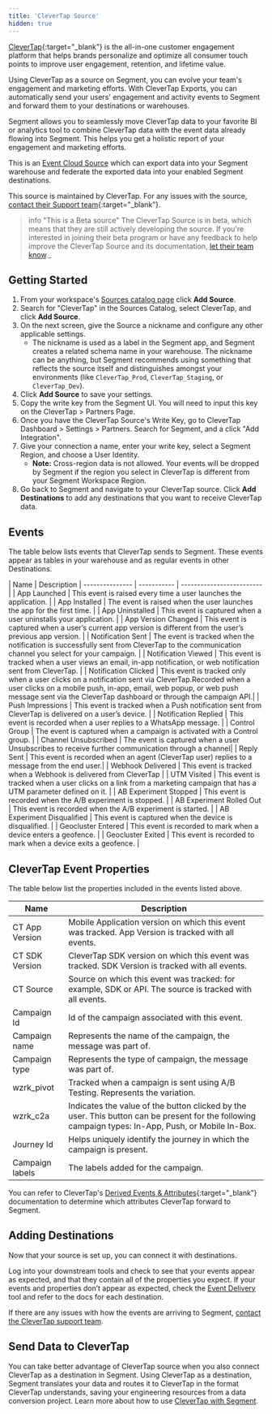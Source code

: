 ```yaml
---
title: 'CleverTap Source'
hidden: true
---
```


[CleverTap](https://clevertap.com/){:target="_blank”} is the all-in-one customer engagement platform that helps brands personalize and optimize all consumer touch points to improve user engagement, retention, and lifetime value.

Using CleverTap as a source on Segment, you can evolve your team's engagement and marketing efforts. With CleverTap Exports, you can automatically send your users' engagement and activity events to Segment and forward them to your destinations or warehouses.

Segment allows you to seamlessly move CleverTap data to your favorite BI or analytics tool to combine CleverTap data with the event data already flowing into Segment. This helps you get a holistic report of your engagement and marketing efforts.

This is an [Event Cloud Source](/docs/sources/#event-cloud-sources) which can export data into your Segment warehouse and federate the exported data into your enabled Segment destinations.

This source is maintained by CleverTap. For any issues with the source, [contact their Support team](https://help.clevertap.com/hc/en-us/requests/new){:target="_blank”}.

> info "This is a Beta source"
> The CleverTap Source is in beta, which means that they are still actively developing the source. If you're interested in joining their beta program or have any feedback to help improve the CleverTap Source and its documentation, [let their team know](https://help.clevertap.com/hc/en-us/requests/new)._

## Getting Started

1. From your workspace's [Sources catalog page](https://app.segment.com/goto-my-workspace/sources/catalog) click **Add Source**.
2. Search for "CleverTap" in the Sources Catalog, select CleverTap, and click **Add Source**.
3. On the next screen, give the Source a nickname and configure any other applicable settings.
    - The nickname is used as a label in the Segment app, and Segment creates a related schema name in your warehouse. The nickname can be anything, but Segment recommends using something that reflects the source itself and distinguishes amongst your environments (like `CleverTap_Prod`, `CleverTap_Staging`, or `CleverTap_Dev`).
4. Click **Add Source** to save your settings.
5. Copy the write key from the Segment UI. You will need to input this key on the CleverTap > Partners Page.
6. Once you have the CleverTap Source's Write Key, go to CleverTap Dashboard > Settings > Partners. Search for Segment, and a click "Add Integration". 
7. Give your connection a name, enter your write key, select a Segment Region, and choose a User Identity.
    - **Note:** Cross-region data is not allowed. Your events will be dropped by Segment if the region you select in CleverTap is different from your Segment Workspace Region.
8. Go back to Segment and navigate to your CleverTap source. Click **Add Destinations** to add any destinations that you want to receive CleverTap data.

## Events

The table below lists events that CleverTap sends to Segment. These events appear as tables in your warehouse and as regular events in other Destinations.

| Name | Description
| --------------- | ----------- | ------------------------- |
| App Launched | This event is raised every time a user launches the application. |
| App Installed | The event is raised when the user launches the app for the first time. |
| App Uninstalled | This event is captured when a user uninstalls your application. |
| App Version Changed | This event is captured when a user’s current app version is different from the user’s previous app version. |
| Notification Sent | The event is tracked when the notification is successfully sent from CleverTap to the communication channel you select for your campaign. |
| Notification Viewed | This event is tracked when a user views an email, in-app notification, or web notification sent from CleverTap. |
| Notification Clicked | This event is tracked only when a user clicks on a notification sent via CleverTap.Recorded when a user clicks on a mobile push, in-app, email, web popup, or web push message sent via the CleverTap dashboard or through the campaign API.|
| Push Impressions | This event is tracked when a Push notification sent from CleverTap is delivered on a user’s device. |
| Notification Replied | This event is recorded when a user replies to a WhatsApp message. |
| Control Group | The event is captured when a campaign is activated with a Control group. |
| Channel Unsubscribed | The event is captured when a user Unsubscribes to receive further communication through a channel|
| Reply Sent | This event is recorded when an agent (CleverTap user) replies to a message from the end user.|
| Webhook Delivered | This event is tracked when a Webhook is delivered from CleverTap |
| UTM Visited | This event is tracked when a user clicks on a link from a marketing campaign that has a UTM parameter defined on it. |
| AB Experiment Stopped | This event is recorded when the A/B experiment is stopped. |
| AB Experiment Rolled Out | This event is recorded when the A/B experiment is started. |
| AB Experiment Disqualified | This event is captured when the device is disqualified. |
| Geocluster Entered | This event is recorded to mark when a device enters a geofence. |
| Geocluster Exited | This event is recorded to mark when a device exits a geofence. |



## CleverTap Event Properties

The table below list the properties included in the events listed above.

| Name | Description |
| ---- | ----------- |
| CT App Version | Mobile Application version on which this event was tracked. App Version is tracked with all events. |
| CT SDK Version | CleverTap SDK version on which this event was tracked. SDK Version is tracked with all events. |
| CT Source | Source on which this event was tracked: for example, SDK or API. The source is tracked with all events. |
| Campaign Id | Id of the campaign associated with this event. |
| Campaign name | Represents the name of the campaign, the message was part of. |
| Campaign type | Represents the type of campaign, the message was part of. |
| wzrk_pivot | Tracked when a campaign is sent using A/B Testing. Represents the variation. |
| wzrk_c2a | Indicates the value of the button clicked by the user. This button can be present for the following campaign types: In-App, Push, or Mobile In-Box. |
| Journey Id | Helps uniquely identify the journey in which the campaign is present. |
| Campaign labels | The labels added for the campaign. |

You can refer to CleverTap's [Derived Events & Attributes](https://docs.clevertap.com/docs/export-format){:target="_blank”} documentation to determine which attributes CleverTap forward to Segment.

## Adding Destinations

Now that your source is set up, you can connect it with destinations.

Log into your downstream tools and check to see that your events appear as expected, and that they contain all of the properties you expect. If your events and properties don’t appear as expected, check the [Event Delivery](/docs/connections/event-delivery/) tool and refer to the docs for each destination.

If there are any issues with how the events are arriving to Segment, [contact the CleverTap support team](https://help.clevertap.com/hc/en-us/requests/new).


## Send Data to CleverTap

You can take better advantage of CleverTap source when you also connect CleverTap as a destination in Segment. Using CleverTap as a destination, Segment translates your data and routes it to CleverTap in the format CleverTap understands, saving your engineering resources from a data conversion project. Learn more about how to use [CleverTap with Segment](/docs/connections/destinations/catalog/clevertap/).

